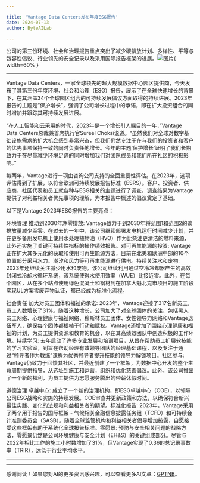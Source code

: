 ```yaml
---

title: 'Vantage Data Centers发布年度ESG报告'
date: 2024-07-13
author: ByteAILab

---
```


公司的第三份环境、社会和治理报告重点突出了减少碳排放计划、多样性、平等与包容性倡议、行业领先的安全记录以及采用国际报告框架的进展。![图片](https://ai-techpark.com/wp-content/uploads/2024/07/Vantage-Data-960x540.jpg){ width=60% }

---
Vantage Data Centers，一家全球领先的超大规模数据中心园区提供商，今天发布了其第三份年度环境、社会和治理（ESG）报告，展示了在全球快速增长的背景下，在其涵盖34个全球园区组合的可持续发展倡议方面取得的持续进展。2023年报告的主题是“保护增长”，强调了公司增长过程中的承诺，即在扩大投资组合的同时增加并跟踪其可持续发展进展。

“在人工智能和云采用的时代，2023年是一个增长引人瞩目的一年，”Vantage Data Centers总裁兼首席执行官Sureel Choksi说道。“虽然我们对全球对数字基础设施需求的扩大机会感到非常兴奋，但我们仍然专注于在与我们的投资者和客户的优先事项保持一致的同时负责任地增长。今年的主题‘保护增长’证明了我们长期致力于在尽量减少环境足迹的同时增加我们对团队成员和我们所在社区的积极影响。”

每两年，Vantage进行一项由咨询公司支持的全面重要性评估。在2023年，这项评估得到了扩展，以符合欧洲可持续发展报告标准（ESRS）。客户、投资者、供应商、社区代表和员工就各种与ESG相关的主题进行了调查，调查结果为Vantage提供了对利益相关者优先事项的理解，为本报告中概述的倡议奠定了基础。

以下是Vantage 2023年ESG报告的主要亮点：

环境管理
推动到2030年净零排放: Vantage致力于到2030年将范围1和范围2的碳排放量减少至零。在过去的一年中，该公司继续部署发电机运行时间减少计划，并在更多备用发电机上使用水处理植物油（HVO）作为比柴油更清洁的燃料来源，此外还实施了关键可持续性指标的操作绩效报告。对可再生能源的投资: Vantage正在扩大其多元化的获取和使用可再生能源方法，目前在北美和欧洲中部的10个位置部分采用水力、潮汐和风力等可再生能源进行供电。持续关注水和废物: 2023年还继续关注减少用水和废物。该公司继续利用通过空冷冷却器产生的高效封闭式冷却水循环系统，该系统使得水使用效率（WUE）比接近零。此外，在每个园区，从在多个站点使用绿色混凝土和钢材到在加拿大魁北克市项目的施工阶段实现UL方案零废弃物认证，都已经成为标准化流程。

社会责任
加大对员工团体和福祉的承诺: 2023年，Vantage迎接了317名新员工，员工人数增长了31%。随着这种增长，公司加大了对全球团体的关注，包括黑人员工网络、心理健康与福祉网络、穆斯林员工团体、女性领导力网络和Vantage退伍军人，确保每个团体都根植于行动和赋权。Vantage还增加了围绕心理健康和福祉的计划，为员工提供资源和教育的机会，以在其高绩效团队中创造积极的工作环境。持续学习: 去年启动了许多专业发展和培训项目，从旨在帮助员工扩展软技能的学习实验室，到旨在帮助经理有效领导团队的经理基础课程，以及专注于通过“领导者作为教练”课程为优秀领导者提升技能的领导力解锁项目。社区参与: Vantage仍致力于回馈其社区，并最近创建了一个框架，为数据中心开发的整个生命周期提供指导，从选址到施工和运营，组织和优化慈善倡议。此外，该公司推出了一个新的福利，为员工提供为志愿服务腾出的带薪休假时间。

道德治理
卓越中心: 成立了一个新的治理机构，即ESG卓越中心（COE），以领导公司ESG战略和实施的持续发展。COE审查并更新政策和方法，以确保符合新兴最佳实践、变化的法规和利益相关者的期望。标准化报告: 2023年，Vantage采用了两个用于报告的国际框架 - 气候相关金融信息披露任务组（TCFD）和可持续会计准则委员会（SASB）。随着全球监管机构和利益相关者倡导增加披露，自愿接受这些框架有助于系统化全球报告标准。零愿景: 预防与安全相关问题的战略方法，零愿景仍然是公司环境健康与安全计划（EH&S）的关键组成部分。尽管与2022年相比工作的施工小时数增加了31%，但Vantage实现了0.36的总记录事故率（TRIR），远低于行业平均水平。

---
---
感谢阅读！如果您对AI的更多资讯感兴趣，可以查看更多AI文章：[GPTNB](https://gptnb.com)。
